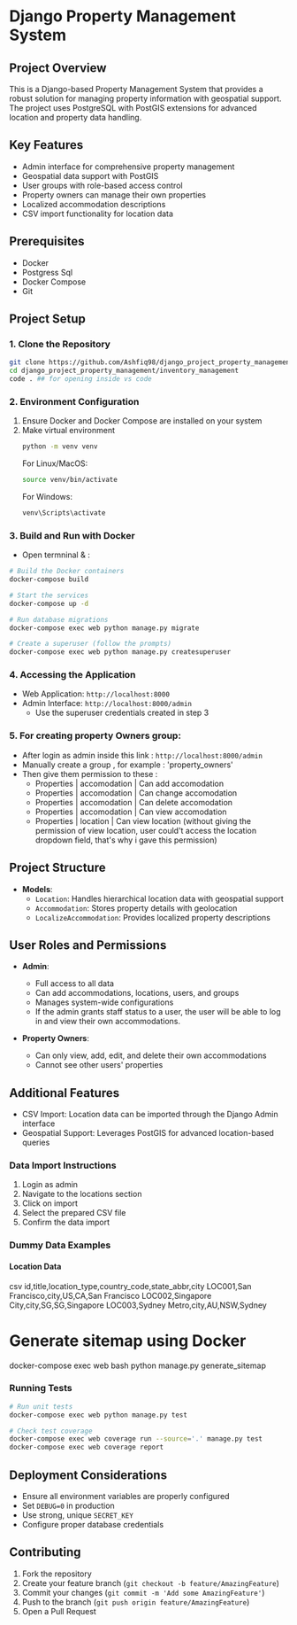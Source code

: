 # Django Property Management System

## Project Overview

This is a Django-based Property Management System that provides a robust solution for managing property information with geospatial support. The project uses PostgreSQL with PostGIS extensions for advanced location and property data handling.

## Key Features

- Admin interface for comprehensive property management
- Geospatial data support with PostGIS
- User groups with role-based access control
- Property owners can manage their own properties
- Localized accommodation descriptions
- CSV import functionality for location data

## Prerequisites

- Docker
- Postgress Sql
- Docker Compose
- Git

## Project Setup

### 1. Clone the Repository

```bash
git clone https://github.com/Ashfiq98/django_project_property_management.git
cd django_project_property_management/inventory_management
code . ## for opening inside vs code
```

### 2. Environment Configuration

1. Ensure Docker and Docker Compose are installed on your system
2. Make virtual environment
   ```bash
   python -m venv venv
   ```
   For Linux/MacOS:
   ```bash
   source venv/bin/activate
   ```
   For Windows:
   ```bash
   venv\Scripts\activate
   ```

### 3. Build and Run with Docker
* Open termninal & : 
```bash
# Build the Docker containers
docker-compose build

# Start the services
docker-compose up -d

# Run database migrations
docker-compose exec web python manage.py migrate

# Create a superuser (follow the prompts)
docker-compose exec web python manage.py createsuperuser
```

### 4. Accessing the Application

- Web Application: `http://localhost:8000`
- Admin Interface: `http://localhost:8000/admin`
  - Use the superuser credentials created in step 3
 
### 5. For creating property Owners group:
- After login as admin inside this link : `http://localhost:8000/admin`
- Manually create a group , for example : 'property_owners'
- Then give them permission to these :
  * Properties | accomodation | Can add accomodation
  * Properties | accomodation | Can change accomodation
  * Properties | accomodation | Can delete accomodation
  * Properties | accomodation | Can view accomodation
  * Properties | location | Can view location
     (without giving the permission of view location, user could't access the location dropdown field, that's why i 
      gave this permission)


## Project Structure

- **Models**:
  - `Location`: Handles hierarchical location data with geospatial support
  - `Accommodation`: Stores property details with geolocation
  - `LocalizeAccommodation`: Provides localized property descriptions

## User Roles and Permissions

- **Admin**:
  - Full access to all data
  - Can add accommodations, locations, users, and groups
  - Manages system-wide configurations
  - If the admin grants staff status to a user, the user will be able to log in and view their own accommodations.

- **Property Owners**:
  - Can only view, add, edit, and delete their own accommodations
  - Cannot see other users' properties

## Additional Features

- CSV Import: Location data can be imported through the Django Admin interface
- Geospatial Support: Leverages PostGIS for advanced location-based queries

### Data Import Instructions
1. Login as admin
2. Navigate to the locations section
3. Click on import
4. Select the prepared CSV file
5. Confirm the data import

### Dummy Data Examples

####  Location Data
 csv
id,title,location_type,country_code,state_abbr,city
LOC001,San Francisco,city,US,CA,San Francisco
LOC002,Singapore City,city,SG,SG,Singapore
LOC003,Sydney Metro,city,AU,NSW,Sydney

# Generate sitemap using Docker
docker-compose exec web bash
python manage.py generate_sitemap

### Running Tests

```bash
# Run unit tests
docker-compose exec web python manage.py test

# Check test coverage
docker-compose exec web coverage run --source='.' manage.py test
docker-compose exec web coverage report
```

## Deployment Considerations

- Ensure all environment variables are properly configured
- Set `DEBUG=0` in production
- Use strong, unique `SECRET_KEY`
- Configure proper database credentials

## Contributing

1. Fork the repository
2. Create your feature branch (`git checkout -b feature/AmazingFeature`)
3. Commit your changes (`git commit -m 'Add some AmazingFeature'`)
4. Push to the branch (`git push origin feature/AmazingFeature`)
5. Open a Pull Request

